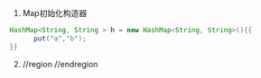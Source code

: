 1. Map初始化构造器
  ```java
  HashMap<String, String > h = new HashMap<String, String>(){{
        put("a","b");    
  }}
  ```
2. //region
   //endregion
